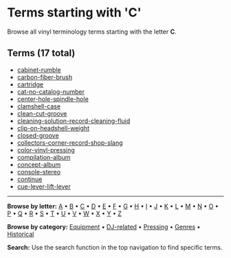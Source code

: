 # Terms starting with 'C'

Browse all vinyl terminology terms starting with the letter **C**.

## Terms (17 total)

- [cabinet-rumble](../terms/c/cabinet-rumble.md)
- [carbon-fiber-brush](../terms/c/carbon-fiber-brush.md)
- [cartridge](../terms/c/cartridge.md)
- [cat-no-catalog-number](../terms/c/cat-no-catalog-number.md)
- [center-hole-spindle-hole](../terms/c/center-hole-spindle-hole.md)
- [clamshell-case](../terms/c/clamshell-case.md)
- [clean-cut-groove](../terms/c/clean-cut-groove.md)
- [cleaning-solution-record-cleaning-fluid](../terms/c/cleaning-solution-record-cleaning-fluid.md)
- [clip-on-headshell-weight](../terms/c/clip-on-headshell-weight.md)
- [closed-groove](../terms/c/closed-groove.md)
- [collectors-corner-record-shop-slang](../terms/c/collectors-corner-record-shop-slang.md)
- [color-vinyl-pressing](../terms/c/color-vinyl-pressing.md)
- [compilation-album](../terms/c/compilation-album.md)
- [concept-album](../terms/c/concept-album.md)
- [console-stereo](../terms/c/console-stereo.md)
- [continue](../terms/c/continue.md)
- [cue-lever-lift-lever](../terms/c/cue-lever-lift-lever.md)


---

**Browse by letter:** [A](a.md) • [B](b.md) • [C](c.md) • [D](d.md) • [E](e.md) • [F](f.md) • [G](g.md) • [H](h.md) • [I](i.md) • [J](j.md) • [K](k.md) • [L](l.md) • [M](m.md) • [N](n.md) • [O](o.md) • [P](p.md) • [Q](q.md) • [R](r.md) • [S](s.md) • [T](t.md) • [U](u.md) • [V](v.md) • [W](w.md) • [X](x.md) • [Y](y.md) • [Z](z.md)

**Browse by category:** [Equipment](../tags/equipment.md) • [DJ-related](../tags/dj-related.md) • [Pressing](../tags/pressing.md) • [Genres](../tags/genres.md) • [Historical](../tags/historical.md)

**Search:** Use the search function in the top navigation to find specific terms.
